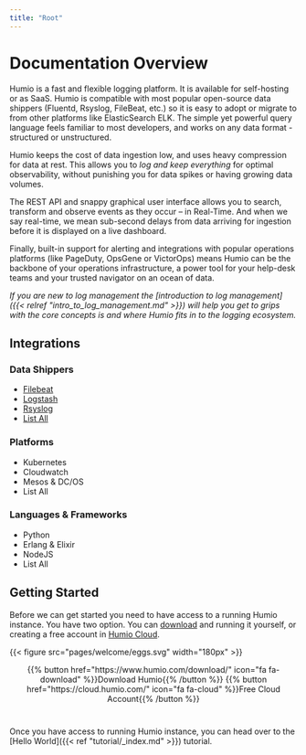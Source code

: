 ```yaml
---
title: "Root"
---
```


# Documentation Overview

Humio is a fast and flexible logging platform. It is available for self-hosting or as SaaS.
Humio is compatible with most popular open-source data shippers (Fluentd, Rsyslog, FileBeat, etc.)
so it is easy to adopt or migrate to from other platforms like ElasticSearch ELK.
The simple yet powerful query language feels familiar to most developers,
and works on any data format - structured or unstructured.

Humio keeps the cost of data ingestion low, and uses heavy compression for data at rest.
This allows you to _log and keep everything_ for optimal observability, without punishing you
for data spikes or having growing data volumes.

The REST API and snappy graphical user interface allows you to search, transform and observe
events as they occur – in Real-Time. And when we say real-time, we mean sub-second delays
from data arriving for ingestion before it is displayed on a live dashboard.

Finally, built-in support for alerting and integrations with popular operations platforms (like
PageDuty, OpsGene or VictorOps) means Humio can be the backbone of your operations infrastructure,
a power tool for your help-desk teams and your trusted navigator on an ocean of data.


_If you are new to log management the [introduction to log management]({{< relref "intro_to_log_management.md" >}})
will help you get to grips with the core concepts is and where Humio fits in to the logging ecosystem._

## Integrations

<div class="integration-overview">
  <div class="integration-overview__section">
    <h3 class="integration-overview__section-title">Data Shippers</h3>
    <ul>
      <li><a href="{{% ref "filebeat.md" %}}">Filebeat</a></li>
      <li><a href="{{% ref "logstash.md" %}}">Logstash</a></li>
      <li><a href="{{% ref "rsyslog.md" %}}">Rsyslog</a></li>
      <li><a href="{{% ref "sending-data/data-shippers/_index.md" %}}">List All</a></li>
    </ul>
  </div>
  <div class="integration-overview__section">
    <h3 class="integration-overview__section-title">Platforms</h3>
    <ul>
      <li>Kubernetes</li>
      <li>Cloudwatch</li>
      <li>Mesos & DC/OS</li>
      <li>List All</li>
    </ul>
  </div>
  <div class="integration-overview__section">
    <h3 class="integration-overview__section-title">Languages & Frameworks</h3>
    <ul>
      <li>Python</li>
      <li>Erlang & Elixir</li>
      <li>NodeJS</li>
      <li>List All</li>
    </ul>
  </div>
</div>

## Getting Started

Before we can get started you need to have access to a running Humio instance.
You have two option. You can [download](https://www.humio.com/download/)
and running it yourself, or creating a free account in [Humio Cloud](https://cloud.humio.com/).

{{< figure src="pages/welcome/eggs.svg" width="180px" >}}

<p align="center" style="margin-bottom: 40px;">
{{% button href="https://www.humio.com/download/" icon="fa fa-download" %}}Download Humio{{% /button %}}
{{% button href="https://cloud.humio.com/" icon="fa fa-cloud" %}}Free Cloud Account{{% /button %}}
</p>

Once you have access to running Humio instance, you can head over to
the [Hello World]({{< ref "tutorial/_index.md" >}}) tutorial.
